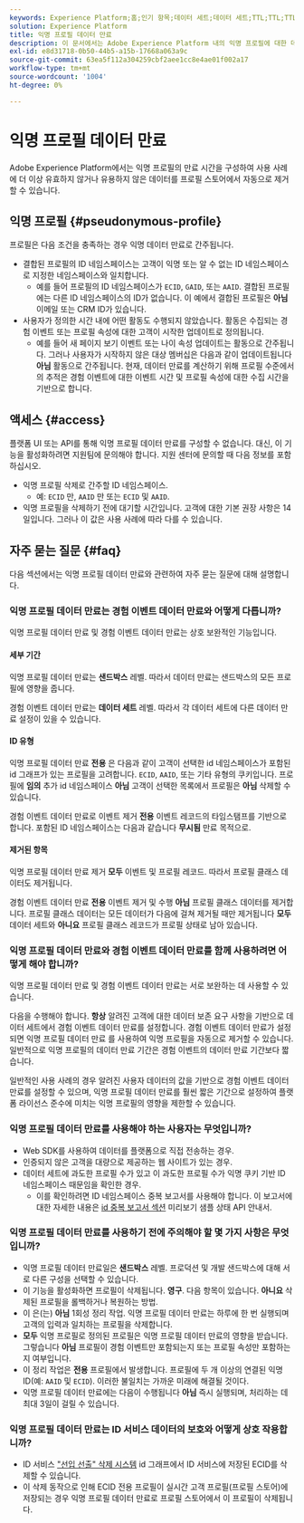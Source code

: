 ```yaml
---
keywords: Experience Platform;홈;인기 항목;데이터 세트;데이터 세트;TTL;TTL;TTL;TTL;TTL;TTL;익명;익명 프로필;데이터 만료;만료;
solution: Experience Platform
title: 익명 프로필 데이터 만료
description: 이 문서에서는 Adobe Experience Platform 내의 익명 프로필에 대한 데이터 만료 구성에 대한 일반적인 지침을 제공합니다.
exl-id: e8d31718-0b50-44b5-a15b-17668a063a9c
source-git-commit: 63ea5f112a304259cbf2aee1cc8e4ae01f002a17
workflow-type: tm+mt
source-wordcount: '1004'
ht-degree: 0%

---
```


# 익명 프로필 데이터 만료

Adobe Experience Platform에서는 익명 프로필의 만료 시간을 구성하여 사용 사례에 더 이상 유효하지 않거나 유용하지 않은 데이터를 프로필 스토어에서 자동으로 제거할 수 있습니다.

## 익명 프로필 {#pseudonymous-profile}

프로필은 다음 조건을 충족하는 경우 익명 데이터 만료로 간주됩니다.

- 결합된 프로필의 ID 네임스페이스는 고객이 익명 또는 알 수 없는 ID 네임스페이스로 지정한 네임스페이스와 일치합니다.
   - 예를 들어 프로필의 ID 네임스페이스가 `ECID`, `GAID`, 또는 `AAID`. 결합된 프로필에는 다른 ID 네임스페이스의 ID가 없습니다. 이 예에서 결합된 프로필은 **아님** 이메일 또는 CRM ID가 있습니다.
- 사용자가 정의한 시간 내에 어떤 활동도 수행되지 않았습니다. 활동은 수집되는 경험 이벤트 또는 프로필 속성에 대한 고객이 시작한 업데이트로 정의됩니다.
   - 예를 들어 새 페이지 보기 이벤트 또는 나이 속성 업데이트는 활동으로 간주됩니다. 그러나 사용자가 시작하지 않은 대상 멤버십은 다음과 같이 업데이트됩니다 **아님** 활동으로 간주됩니다. 현재, 데이터 만료를 계산하기 위해 프로필 수준에서의 추적은 경험 이벤트에 대한 이벤트 시간 및 프로필 속성에 대한 수집 시간을 기반으로 합니다.

## 액세스 {#access}

플랫폼 UI 또는 API를 통해 익명 프로필 데이터 만료를 구성할 수 없습니다. 대신, 이 기능을 활성화하려면 지원팀에 문의해야 합니다. 지원 센터에 문의할 때 다음 정보를 포함하십시오.

- 익명 프로필 삭제로 간주할 ID 네임스페이스.
   - 예: `ECID` 만, `AAID` 만 또는 `ECID` 및 `AAID`.
- 익명 프로필을 삭제하기 전에 대기할 시간입니다. 고객에 대한 기본 권장 사항은 14일입니다. 그러나 이 값은 사용 사례에 따라 다를 수 있습니다.

## 자주 묻는 질문 {#faq}

다음 섹션에서는 익명 프로필 데이터 만료와 관련하여 자주 묻는 질문에 대해 설명합니다.

### 익명 프로필 데이터 만료는 경험 이벤트 데이터 만료와 어떻게 다릅니까?

익명 프로필 데이터 만료 및 경험 이벤트 데이터 만료는 상호 보완적인 기능입니다.

#### 세부 기간

익명 프로필 데이터 만료는 **샌드박스** 레벨. 따라서 데이터 만료는 샌드박스의 모든 프로필에 영향을 줍니다.

경험 이벤트 데이터 만료는 **데이터 세트** 레벨. 따라서 각 데이터 세트에 다른 데이터 만료 설정이 있을 수 있습니다.

#### ID 유형

익명 프로필 데이터 만료 **전용** 은 다음과 같이 고객이 선택한 id 네임스페이스가 포함된 id 그래프가 있는 프로필을 고려합니다. `ECID`, `AAID`, 또는 기타 유형의 쿠키입니다. 프로필에 **임의** 추가 id 네임스페이스 **아님** 고객이 선택한 목록에서 프로필은 **아님** 삭제할 수 있습니다.

경험 이벤트 데이터 만료로 이벤트 제거 **전용** 이벤트 레코드의 타임스탬프를 기반으로 합니다. 포함된 ID 네임스페이스는 다음과 같습니다 **무시됨** 만료 목적으로.

#### 제거된 항목

익명 프로필 데이터 만료 제거 **모두** 이벤트 및 프로필 레코드. 따라서 프로필 클래스 데이터도 제거됩니다.

경험 이벤트 데이터 만료 **전용** 이벤트 제거 및 수행 **아님** 프로필 클래스 데이터를 제거합니다. 프로필 클래스 데이터는 모든 데이터가 다음에 걸쳐 제거될 때만 제거됩니다 **모두** 데이터 세트와 **아니요** 프로필 클래스 레코드가 프로필 상태로 남아 있습니다.

### 익명 프로필 데이터 만료와 경험 이벤트 데이터 만료를 함께 사용하려면 어떻게 해야 합니까?

익명 프로필 데이터 만료 및 경험 이벤트 데이터 만료는 서로 보완하는 데 사용할 수 있습니다.

다음을 수행해야 합니다. **항상** 알려진 고객에 대한 데이터 보존 요구 사항을 기반으로 데이터 세트에서 경험 이벤트 데이터 만료를 설정합니다. 경험 이벤트 데이터 만료가 설정되면 익명 프로필 데이터 만료 를 사용하여 익명 프로필을 자동으로 제거할 수 있습니다. 일반적으로 익명 프로필의 데이터 만료 기간은 경험 이벤트의 데이터 만료 기간보다 짧습니다.

일반적인 사용 사례의 경우 알려진 사용자 데이터의 값을 기반으로 경험 이벤트 데이터 만료를 설정할 수 있으며, 익명 프로필 데이터 만료를 훨씬 짧은 기간으로 설정하여 플랫폼 라이선스 준수에 미치는 익명 프로필의 영향을 제한할 수 있습니다.

### 익명 프로필 데이터 만료를 사용해야 하는 사용자는 무엇입니까?

- Web SDK를 사용하여 데이터를 플랫폼으로 직접 전송하는 경우.
- 인증되지 않은 고객을 대량으로 제공하는 웹 사이트가 있는 경우.
- 데이터 세트에 과도한 프로필 수가 있고 이 과도한 프로필 수가 익명 쿠키 기반 ID 네임스페이스 때문임을 확인한 경우.
   - 이를 확인하려면 ID 네임스페이스 중복 보고서를 사용해야 합니다. 이 보고서에 대한 자세한 내용은 [id 중복 보고서 섹션](./api/preview-sample-status.md#identity-overlap-report) 미리보기 샘플 상태 API 안내서.

### 익명 프로필 데이터 만료를 사용하기 전에 주의해야 할 몇 가지 사항은 무엇입니까?

- 익명 프로필 데이터 만료일은 **샌드박스** 레벨. 프로덕션 및 개발 샌드박스에 대해 서로 다른 구성을 선택할 수 있습니다.
- 이 기능을 활성화하면 프로필이 삭제됩니다. **영구**. 다음 항목이 있습니다. **아니요** 삭제된 프로필을 롤백하거나 복원하는 방법.
- 이 은(는) **아님** 1회성 정리 작업. 익명 프로필 데이터 만료는 하루에 한 번 실행되며 고객의 입력과 일치하는 프로필을 삭제합니다.
- **모두** 익명 프로필로 정의된 프로필은 익명 프로필 데이터 만료의 영향을 받습니다. 그렇습니다 **아님** 프로필이 경험 이벤트만 포함되는지 또는 프로필 속성만 포함하는지 여부입니다.
- 이 정리 작업은 **전용** 프로필에서 발생합니다. 프로필에 두 개 이상의 연결된 익명 ID(예: `AAID` 및 `ECID`). 이러한 불일치는 가까운 미래에 해결될 것이다.
- 익명 프로필 데이터 만료에는 다음이 수행됩니다 **아님** 즉시 실행되며, 처리하는 데 최대 3일이 걸릴 수 있습니다.

### 익명 프로필 데이터 만료는 ID 서비스 데이터의 보호와 어떻게 상호 작용합니까?

- ID 서비스 [&quot;선입 선출&quot; 삭제 시스템](../identity-service/guardrails.md) id 그래프에서 ID 서비스에 저장된 ECID를 삭제할 수 있습니다.
- 이 삭제 동작으로 인해 ECID 전용 프로필이 실시간 고객 프로필(프로필 스토어)에 저장되는 경우 익명 프로필 데이터 만료로 프로필 스토어에서 이 프로필이 삭제됩니다.
